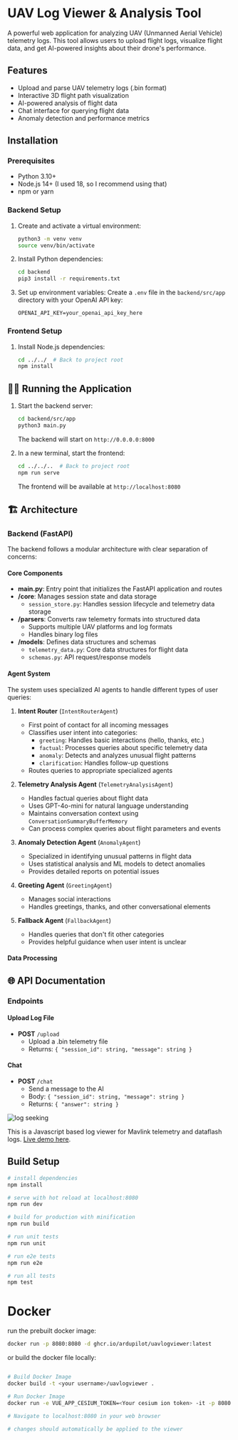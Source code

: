 # UAV Log Viewer & Analysis Tool

A powerful web application for analyzing UAV (Unmanned Aerial Vehicle) telemetry logs. This tool allows users to upload flight logs, visualize flight data, and get AI-powered insights about their drone's performance.

## Features

- Upload and parse UAV telemetry logs (.bin format)
- Interactive 3D flight path visualization
- AI-powered analysis of flight data
- Chat interface for querying flight data
- Anomaly detection and performance metrics

## Installation

### Prerequisites
- Python 3.10+
- Node.js 14+ (I used 18, so I recommend using that)
- npm or yarn

### Backend Setup

1. Create and activate a virtual environment:
   ```bash
   python3 -m venv venv
   source venv/bin/activate
   ```

2. Install Python dependencies:
   ```bash
   cd backend
   pip3 install -r requirements.txt
   ```

3. Set up environment variables:
   Create a `.env` file in the `backend/src/app` directory with your OpenAI API key:
   ```
   OPENAI_API_KEY=your_openai_api_key_here
   ```

### Frontend Setup

1. Install Node.js dependencies:
   ```bash
   cd ../../  # Back to project root
   npm install
   ```

## 🏃‍♂️ Running the Application

1. Start the backend server:
   ```bash
   cd backend/src/app
   python3 main.py
   ```
   The backend will start on `http://0.0.0.0:8000`

2. In a new terminal, start the frontend:
   ```bash
   cd ../../..  # Back to project root
   npm run serve
   ```
   The frontend will be available at `http://localhost:8080`

## 🏗️ Architecture

### Backend (FastAPI)

The backend follows a modular architecture with clear separation of concerns:

#### Core Components
- **main.py**: Entry point that initializes the FastAPI application and routes
- **/core**: Manages session state and data storage
  - `session_store.py`: Handles session lifecycle and telemetry data storage
- **/parsers**: Converts raw telemetry formats into structured data
  - Supports multiple UAV platforms and log formats
  - Handles binary log files
- **/models**: Defines data structures and schemas
  - `telemetry_data.py`: Core data structures for flight data
  - `schemas.py`: API request/response models

#### Agent System

The system uses specialized AI agents to handle different types of user queries:

1. **Intent Router** (`IntentRouterAgent`)
   - First point of contact for all incoming messages
   - Classifies user intent into categories:
     - `greeting`: Handles basic interactions (hello, thanks, etc.)
     - `factual`: Processes queries about specific telemetry data
     - `anomaly`: Detects and analyzes unusual flight patterns
     - `clarification`: Handles follow-up questions
   - Routes queries to appropriate specialized agents

2. **Telemetry Analysis Agent** (`TelemetryAnalysisAgent`)
   - Handles factual queries about flight data
   - Uses GPT-4o-mini for natural language understanding
   - Maintains conversation context using `ConversationSummaryBufferMemory`
   - Can process complex queries about flight parameters and events

3. **Anomaly Detection Agent** (`AnomalyAgent`)
   - Specialized in identifying unusual patterns in flight data
   - Uses statistical analysis and ML models to detect anomalies
   - Provides detailed reports on potential issues

4. **Greeting Agent** (`GreetingAgent`)
   - Manages social interactions
   - Handles greetings, thanks, and other conversational elements

5. **Fallback Agent** (`FallbackAgent`)
   - Handles queries that don't fit other categories
   - Provides helpful guidance when user intent is unclear

#### Data Processing


## 🌐 API Documentation

### Endpoints

#### Upload Log File
- **POST** `/upload`
  - Upload a .bin telemetry file
  - Returns: `{ "session_id": string, "message": string }`

#### Chat
- **POST** `/chat`
  - Send a message to the AI
  - Body: `{ "session_id": string, "message": string }`
  - Returns: `{ "answer": string }`


![log seeking](preview.gif "Logo Title Text 1")

 This is a Javascript based log viewer for Mavlink telemetry and dataflash logs.
 [Live demo here](http://plot.ardupilot.org).

## Build Setup

``` bash
# install dependencies
npm install

# serve with hot reload at localhost:8080
npm run dev

# build for production with minification
npm run build

# run unit tests
npm run unit

# run e2e tests
npm run e2e

# run all tests
npm test
```

# Docker

run the prebuilt docker image:

``` bash
docker run -p 8080:8080 -d ghcr.io/ardupilot/uavlogviewer:latest

```

or build the docker file locally:

``` bash

# Build Docker Image
docker build -t <your username>/uavlogviewer .

# Run Docker Image
docker run -e VUE_APP_CESIUM_TOKEN=<Your cesium ion token> -it -p 8080:8080 -v ${PWD}:/usr/src/app <your username>/uavlogviewer

# Navigate to localhost:8080 in your web browser

# changes should automatically be applied to the viewer

```
